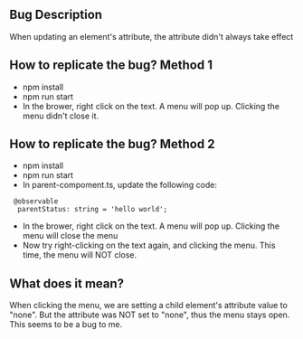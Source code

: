 ## Bug Description
When updating an element's attribute, the attribute didn't always take effect

## How to replicate the bug? Method 1
- npm install
- npm run start
- In the brower, right click on the text. A menu will pop up. Clicking the menu didn't close it.

## How to replicate the bug? Method 2
- npm install
- npm run start
- In parent-compoment.ts, update the following code:
```
 @observable
  parentStatus: string = 'hello world';
```
- In the brower, right click on the text. A menu will pop up. Clicking the menu will close the menu
- Now try right-clicking on the text again, and clicking the menu. This time, the menu will NOT close.

## What does it mean?
When clicking the menu, we are setting a child element's attribute value to "none". But the attribute was NOT set to "none", thus the menu stays open. This seems to be a bug to me.